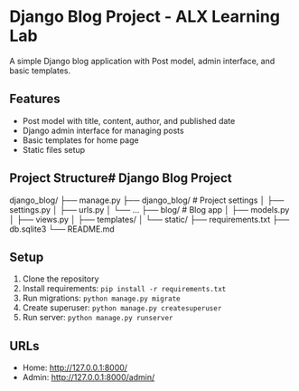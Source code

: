 # Django Blog Project - ALX Learning Lab

A simple Django blog application with Post model, admin interface, and basic templates.

## Features
- Post model with title, content, author, and published date
- Django admin interface for managing posts
- Basic templates for home page
- Static files setup

## Project Structure# Django Blog Project

django_blog/
├── manage.py
├── django_blog/ # Project settings
│ ├── settings.py
│ ├── urls.py
│ └── ...
├── blog/ # Blog app
│ ├── models.py
│ ├── views.py
│ ├── templates/
│ └── static/
├── requirements.txt
├── db.sqlite3
└── README.md


## Setup
1. Clone the repository
2. Install requirements: `pip install -r requirements.txt`
3. Run migrations: `python manage.py migrate`
4. Create superuser: `python manage.py createsuperuser`
5. Run server: `python manage.py runserver`

## URLs
- Home: http://127.0.0.1:8000/
- Admin: http://127.0.0.1:8000/admin/
